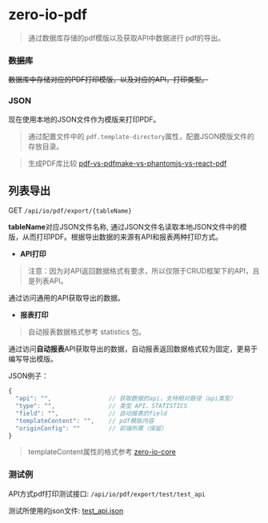 # zero-io-pdf
> 通过数据库存储的pdf模版以及获取API中数据进行 pdf的导出。

### ~~数据库~~
~~数据库中存储对应的PDF打印模版，以及对应的API，打印类型。~~
### JSON
现在使用本地的JSON文件作为模版来打印PDF。
> 通过配置文件中的 `pdf.template-directory`属性，配置JSON模版文件的存放目录。 

> 生成PDF库比较 [pdf-vs-pdfmake-vs-phantomjs-vs-react-pdf](https://www.npmtrends.com/pdf-vs-pdfmake-vs-phantomjs-vs-react-pdf)

## 列表导出
GET `/api/io/pdf/export/{tableName}`

**tableName**对应JSON文件名称, 通过JSON文件名读取本地JSON文件中的模版，从而打印PDF。根据导出数据的来源有API和报表两种打印方式。

- **API打印**
> 注意：因为对API返回数据格式有要求，所以仅限于CRUD框架下的API，且是列表API。

通过访问通用的API获取导出的数据。 

- **报表打印**

> 自动报表数据格式参考 statistics 包。

通过访问**自动报表**API获取导出的数据，自动报表返回数据格式较为固定，更易于编写导出模版。

JSON例子：
```javascript
{
  "api": "",                // 获取数据的api，支持相对路径（api类型）
  "type": "",               // 类型 API、STATISTICS
  "field": "",              // 自动报表的field
  "templateContent": "",    // pdf模版内容
  "originConfig": ""        // 前端所需（保留）
}
```
> templateContent属性的格式参考 [zero-io-core](../zero-io-core)

### 测试例


API方式pdf打印测试接口: `/api/io/pdf/export/test/test_api`

测试所使用的json文件:  [test_api.json](../pdf-templates/test_api.json)